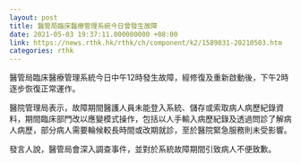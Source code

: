 ```yaml
---
layout: post
title: 醫管局臨床醫療管理系統今日曾發生故障
date: 2021-05-03 19:37:11.000000000 +08:00
link: https://news.rthk.hk/rthk/ch/component/k2/1589031-20210503.htm
categories: rthk
---
```


醫管局臨床醫療管理系統今日中午12時發生故障，經修復及重新啟動後，下午2時逐步恢復正常運作。

醫院管理局表示，故障期間醫護人員未能登入系統、儲存或索取病人病歷紀錄資料，期間臨床部門改以應變模式操作，包括以人手輸入病歷紀錄及透過問診了解病人病歷，部分病人需要輪候較長時間或改期就診，至於醫院緊急服務則未受影響。

發言人說，醫管局會深入調查事件，並對於系統故障期間引致病人不便致歉。
